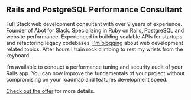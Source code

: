 <h2>Rails and PostgreSQL Performance Consultant</h2>

<p>
Full Stack web development consultant with over 9 years of experience. Founder of <a href="https://abot.app" target='_blank' class='link'>Abot for Slack</a>. Specializing in Ruby on Rails, PostgreSQL and website performance. Experienced in building scalable APIs for startups and refactoring legacy codebases. <a href="https://pawelurbanek.com/blog" class='link'>I'm blogging</a> about web development related topics. After hours I train rock climbing to rest my wrists from the keyboard.
</p>

<p>
  I'm available to conduct a performance tuning and security audit of your Rails app. You can now improve the fundamentals of your project without compromising on your roadmap and features development speed.
</p>

<a href="https://pawelurbanek.com/#rails-performance-tuning">Check out the offer</a> for more details.

